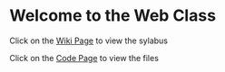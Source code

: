 # Welcome to the Web Class

Click on the <a href="https://github.com/traderres/webClass/wiki">Wiki Page</a> to view the sylabus

Click on the <a href="https://github.com/traderres/webClass">Code Page</a> to view the files

